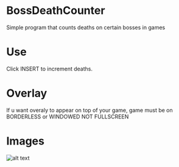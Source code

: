 # BossDeathCounter
Simple program that counts deaths on certain bosses in games

# Use
Click INSERT to increment deaths.

# Overlay
If u want overaly to appear on top of your game, game must be on BORDERLESS or WINDOWED NOT FULLSCREEN

# Images
![alt text](https://i.ibb.co/qC54MFy/obraz-2023-06-17-032810595.png)
